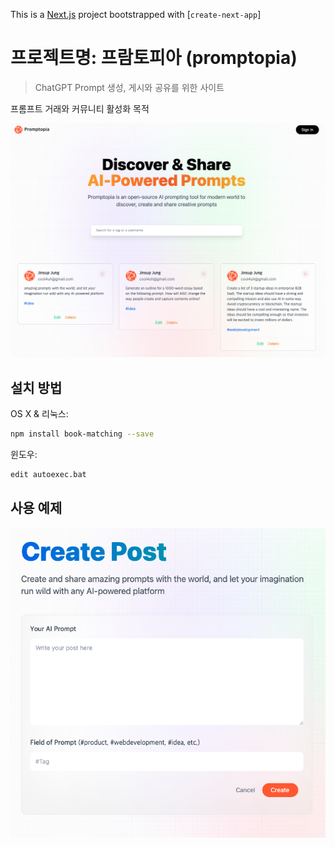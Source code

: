 
This is a [Next.js](https://nextjs.org/) project bootstrapped with [`create-next-app`]

# 프로젝트명: 프람토피아 (promptopia)
> ChatGPT Prompt 생성, 게시와 공유를 위한 사이트

프롬프트 거래와 커뮤니티 활성화 목적



![](./promptopia.png)

## 설치 방법

OS X & 리눅스:

```sh
npm install book-matching --save
```

윈도우:

```sh
edit autoexec.bat
```

## 사용 예제
![](./promptopia-create.png)

